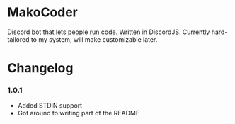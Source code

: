 # MakoCoder

Discord bot that lets people run code. Written in DiscordJS. Currently hard-tailored to my system, will make customizable later.

# Changelog

### 1.0.1

-   Added STDIN support
-   Got around to writing part of the README
